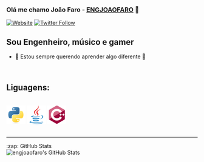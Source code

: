 ### Olá me chamo João Faro - [ENGJOAOFARO][website] 👋
[![Website](https://img.shields.io/website?label=joaofaro.eng.br&style=for-the-badge&url=https%3A%2F%2Fjoaofaro.eng.br)](https://joaofaro.eng.br)
[![Twitter Follow](https://img.shields.io/twitter/follow/joaobremgartner?color=1DA1F2&logo=twitter&style=for-the-badge)](https://twitter.com/joaobremgartner)

## Sou Engenheiro, músico e gamer

- 🌱 Estou sempre querendo aprender algo diferente 🤣

<br />

## Liguagens:
<br/>
<span>
<img align="justify" src="images/python-original.svg" alt="python" width="50"/>
</span>
<span>
<img align="justify" src="images/java-original.svg" alt="java" width="50"/>
</span>
<span>
<img align="justify" src="images/cplusplus-original.svg" alt="cplus" width="50"/>
</span>
<br />
<br />


---

<summary>:zap: GitHub Stats</summary>
  <img align="left" alt="engjoaofaro's GitHub Stats" src="https://github-readme-stats.vercel.app/api?username=engjoaofaro&show_icons=true&hide_border=true&theme=radical" />

[website]: https://joaofaro.eng.br
